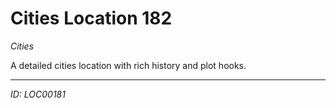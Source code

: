 # Cities Location 182

*Cities*

A detailed cities location with rich history and plot hooks.

---
*ID: LOC00181*